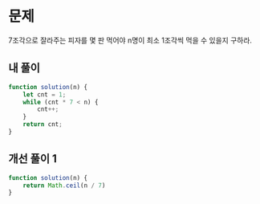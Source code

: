 # 문제
7조각으로 잘라주는 피자를 몇 판 먹어야 n명이 최소 1조각씩 먹을 수 있을지 구하라.

## 내 풀이
```js
function solution(n) {
    let cnt = 1;
    while (cnt * 7 < n) {
        cnt++;
    }
    return cnt;
}
```

## 개선 풀이 1
```js
function solution(n) {
    return Math.ceil(n / 7)
}
```